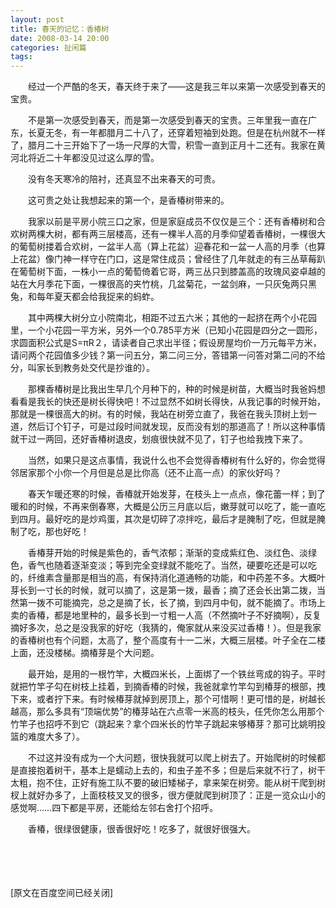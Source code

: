 ```yaml
---
layout: post
title: 春天的记忆：香椿树
date: 2008-03-14 20:00
categories: 扯闲篇
tags: 
---
```



　　经过一个严酷的冬天，春天终于来了——这是我三年以来第一次感受到春天的宝贵。

　　不是第一次感受到春天，而是第一次感受到春天的宝贵。三年里我一直在广东，长夏无冬，有一年都腊月二十八了，还穿着短袖到处跑。但是在杭州就不一样了，腊月二十三开始下了一场一尺厚的大雪，积雪一直到正月十二还有。我家在黄河北将近二十年都没见过这么厚的雪。

<!-- more -->



　　没有冬天寒冷的陪衬，还真显不出来春天的可贵。

　　这可贵之处让我想起来的第一个，是香椿树带来的。

　　我家以前是平房小院三口之家，但是家庭成员不仅仅是三个：还有香椿树和合欢树两棵大树，都有两三层楼高，还有一棵半人高的月季仰望着香椿树，一棵很大的葡萄树搂着合欢树，一盆半人高（算上花盆）迎春花和一盆一人高的月季（也算上花盆）像门神一样守在门口，这是常住成员；曾经住了几年就走的有三丛草莓趴在葡萄树下面，一株小一点的葡萄倚着它哥，两三丛只到膝盖高的玫瑰风姿卓越的站在大月季花下面，一棵很高的夹竹桃，几盆菊花，一盆剑麻，一只灰兔两只黑兔，和每年夏天都会给我捉来的蚂蚱。

　　其中两棵大树分立小院南北，相距不过五六米；其他的一起挤在两个小花园里，一个小花园一平方米，另外一个0.785平方米（已知小花园是四分之一圆形，求圆面积公式是S=πR２，请读者自己求出半径；假设房屋均价一万元每平方米，请问两个花园值多少钱？第一问五分，第二问三分，答错第一问答对第二问的不给分，叫家长到教务处交代是抄谁的）。

　　那棵香椿树是比我出生早几个月种下的，种的时候是树苗，大概当时我爸妈想看看是我长的快还是树长得快吧！不过显然不如树长得快，从我记事的时候开始，那就是一棵很高大的树。有的时候，我站在树旁立直了，我爸在我头顶树上划一道，然后订个钉子，可是过段时间就发现，反而没有划的那道高了！所以这种事情就干过一两回，还好香椿树退皮，划痕很快就不见了，钉子也给我拽下来了。

　　当然，如果只是这点事情，我说什么也不会觉得香椿树有什么好的，你会觉得邻居家那个小你一个月但是总是比你高（还不止高一点）的家伙好吗？

　　春天乍暖还寒的时候，香椿就开始发芽，在枝头上一点点，像花蕾一样；到了暖和的时候，不再来倒春寒，大概是公历三月底以后，嫩芽就可以吃了，能一直吃到四月。最好吃的是炒鸡蛋，其次是切碎了凉拌吃，最后才是腌制了吃，但就是腌制了吃，那也好吃！

　　香椿芽开始的时候是紫色的，香气浓郁；渐渐的变成紫红色、淡红色、淡绿色，香气也随着逐渐变淡；等到完全变绿就不能吃了。当然，硬要吃还是可以吃的，纤维素含量那是相当的高，有保持消化道通畅的功能，和中药差不多。大概叶芽长到一寸长的时候，就可以摘了，这是第一拨，最香；摘了还会长出第二拨，当然第一拨不可能摘完，总之是摘了长，长了摘，到四月中旬，就不能摘了。市场上卖的香椿，都是地里种的，最多长到一寸粗一人高（不然摘叶子不好摘啊），反复摘好多次，总之是没我家的好吃（我猜的，俺家就从来没买过香椿！）。但是我家的香椿树也有个问题，太高了，整个高度有十一二米，大概三层楼。叶子全在二楼上面，还没楼梯。摘椿芽是个大问题。

　　最开始，是用的一根竹竿，大概四米长，上面绑了一个铁丝弯成的钩子。平时就把竹竿子勾在树枝上挂着，到摘香椿的时候，我爸就拿竹竿勾到椿芽的根部，拽下来，或者拧下来。有时候椿芽就掉到房顶上，那个可惜啊！更可惜的是，树越长越高，那么多具有“顶端优势”的椿芽站在六点零一米高的枝头，任凭你怎么用那个竹竿子也招呼不到它（跳起来？拿个四米长的竹竿子跳起来够椿芽？那可比姚明投篮的难度大多了）。

　　不过这并没有成为一个大问题，很快我就可以爬上树去了。开始爬树的时候都是直接抱着树干，基本上是蠕动上去的，和虫子差不多；但是后来就不行了，树干太粗，抱不住，正好有施工队不要的破旧矮梯子，拿来架在树旁。能从树干爬到树杈上就好办多了，上面枝枝叉叉的很多，很方便就爬到树顶了：正是一览众山小的感觉啊……四下都是平房，还能给左邻右舍打个招呼。

　　香椿，很绿很健康，很香很好吃！吃多了，就很好很强大。

　　

　　

[原文在百度空间已经关闭]

